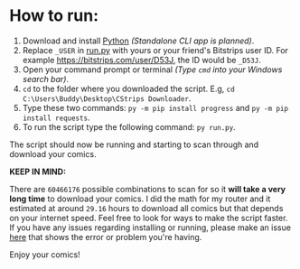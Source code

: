 # How to run:
1. Download and install [Python](https://www.python.org/downloads/) _(Standalone CLI app is planned)_.
2. Replace `_USER` in [run.py](https://github.com/VenkSociety/CStrips-Downloader/blob/master/run.py#L16) with yours or your friend's Bitstrips user ID. For example https://bitstrips.com/user/D53J, the ID would be `_D53J`.
3. Open your command prompt or terminal _(Type `cmd` into your  Windows search bar)_.
4. `cd` to the folder where you downloaded the script. E.g, `cd C:\Users\Buddy\Desktop\CStrips Downloader`.
5. Type these two commands: `py -m pip install progress` and `py -m pip install requests`.
5. To run the script type the following command: `py run.py`.

The script should now be running and starting to scan through and download your comics.

**KEEP IN MIND:**

There are `60466176` possible combinations to scan for so it **will take a very long time** to download your comics. I did the math for my router and it estimated at around `29.16` hours to download all comics but that depends on your internet speed. Feel free to look for ways to make the script faster. If you have any issues regarding installing or running, please make an issue [here](https://github.com/VenkSociety/CStrips-Downloader/issues) that shows the error or problem you're having.

Enjoy your comics!
